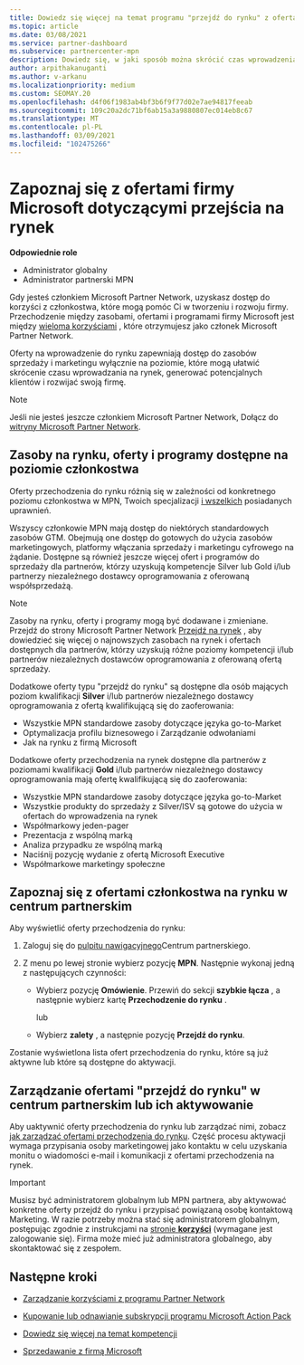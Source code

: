 ```yaml
---
title: Dowiedz się więcej na temat programu "przejdź do rynku" z ofertami firmy Microsoft
ms.topic: article
ms.date: 03/08/2021
ms.service: partner-dashboard
ms.subservice: partnercenter-mpn
description: Dowiedz się, w jaki sposób można skrócić czas wprowadzenia na rynek, generować potencjalnych klientów i rozwijać swoją firmę.
author: arpithakanuganti
ms.author: v-arkanu
ms.localizationpriority: medium
ms.custom: SEOMAY.20
ms.openlocfilehash: d4f06f1983ab4bf3b6f9f77d02e7ae94817feeab
ms.sourcegitcommit: 109c20a2dc71bf6ab15a3a9880807ec014eb8c67
ms.translationtype: MT
ms.contentlocale: pl-PL
ms.lasthandoff: 03/09/2021
ms.locfileid: "102475266"
---
```

# <a name="explore-your-go-to-market-with-microsoft-offers"></a>Zapoznaj się z ofertami firmy Microsoft dotyczącymi przejścia na rynek

**Odpowiednie role**

- Administrator globalny
- Administrator partnerski MPN

Gdy jesteś członkiem Microsoft Partner Network, uzyskasz dostęp do korzyści z członkostwa, które mogą pomóc Ci w tworzeniu i rozwoju firmy. Przechodzenie między zasobami, ofertami i programami firmy Microsoft jest między [wieloma korzyściami](https://partner.microsoft.com/manage-your-partner-network-benefits) , które otrzymujesz jako członek Microsoft Partner Network.

Oferty na wprowadzenie do rynku zapewniają dostęp do zasobów sprzedaży i marketingu wyłącznie na poziomie, które mogą ułatwić skrócenie czasu wprowadzania na rynek, generować potencjalnych klientów i rozwijać swoją firmę.

>[!NOTE]
>Jeśli nie jesteś jeszcze członkiem Microsoft Partner Network, Dołącz do [witryny Microsoft Partner Network](https://partner.microsoft.com/membership).

## <a name="go-to-market-resources-offers-and-programs-available-by-membership-level"></a>Zasoby na rynku, oferty i programy dostępne na poziomie członkostwa

Oferty przechodzenia do rynku różnią się w zależności od konkretnego poziomu członkostwa w MPN, Twoich specjalizacji [i wszelkich](learn-about-competencies.md) posiadanych uprawnień.

Wszyscy członkowie MPN mają dostęp do niektórych standardowych zasobów GTM. Obejmują one dostęp do gotowych do użycia zasobów marketingowych, platformy włączania sprzedaży i marketingu cyfrowego na żądanie. Dostępne są również jeszcze więcej ofert i programów do sprzedaży dla partnerów, którzy uzyskują kompetencje Silver lub Gold i/lub partnerzy niezależnego dostawcy oprogramowania z oferowaną współsprzedażą.

>[!NOTE]
>Zasoby na rynku, oferty i programy mogą być dodawane i zmieniane. Przejdź do strony Microsoft Partner Network [Przejdź na rynek](https://partner.microsoft.com/membership/go-to-market) , aby dowiedzieć się więcej o najnowszych zasobach na rynek i ofertach dostępnych dla partnerów, którzy uzyskują różne poziomy kompetencji i/lub partnerów niezależnych dostawców oprogramowania z oferowaną ofertą sprzedaży.

Dodatkowe oferty typu "przejdź do rynku" są dostępne dla osób mających poziom kwalifikacji **Silver** i/lub partnerów niezależnego dostawcy oprogramowania z ofertą kwalifikującą się do zaoferowania:

- Wszystkie MPN standardowe zasoby dotyczące języka go-to-Market
- Optymalizacja profilu biznesowego i Zarządzanie odwołaniami
- Jak na rynku z firmą Microsoft

Dodatkowe oferty przechodzenia na rynek dostępne dla partnerów z poziomami kwalifikacji **Gold** i/lub partnerów niezależnego dostawcy oprogramowania mają ofertę kwalifikującą się do zaoferowania:

- Wszystkie MPN standardowe zasoby dotyczące języka go-to-Market
- Wszystkie produkty do sprzedaży z Silver/ISV są gotowe do użycia w ofertach do wprowadzenia na rynek
- Współmarkowy jeden-pager
- Prezentacja z wspólną marką
- Analiza przypadku ze wspólną marką
- Naciśnij pozycję wydanie z ofertą Microsoft Executive
- Współmarkowe marketingy społeczne

## <a name="view-go-to-market-membership-offers-in-partner-center"></a>Zapoznaj się z ofertami członkostwa na rynku w centrum partnerskim

Aby wyświetlić oferty przechodzenia do rynku:

1. Zaloguj się do [pulpitu nawigacyjnego](https://partner.microsoft.com/dashboard)Centrum partnerskiego.

2. Z menu po lewej stronie wybierz pozycję **MPN**. Następnie wykonaj jedną z następujących czynności:

   - Wybierz pozycję **Omówienie**. Przewiń do sekcji **szybkie łącza** , a następnie wybierz kartę **Przechodzenie do rynku** .

     lub

   - Wybierz **zalety** , a następnie pozycję **Przejdź do rynku**.

Zostanie wyświetlona lista ofert przechodzenia do rynku, które są już aktywne lub które są dostępne do aktywacji.

## <a name="manage-or-activate-go-to-market-offers-in-partner-center"></a>Zarządzanie ofertami "przejdź do rynku" w centrum partnerskim lub ich aktywowanie

Aby uaktywnić oferty przechodzenia do rynku lub zarządzać nimi, zobacz [jak zarządzać ofertami przechodzenia do rynku](manage-your-partner-network-benefits.md#manage-go-to-market-offers). Część procesu aktywacji wymaga przypisania osoby marketingowej jako kontaktu w celu uzyskania monitu o wiadomości e-mail i komunikacji z ofertami przechodzenia na rynek.

>[!IMPORTANT]
>Musisz być administratorem globalnym lub MPN partnera, aby aktywować konkretne oferty przejdź do rynku i przypisać powiązaną osobę kontaktową Marketing. W razie potrzeby można stać się administratorem globalnym, postępując zgodnie z instrukcjami na [stronie **korzyści**](https://partnercenter.microsoft.com/pcv/partnership/benefits) (wymagane jest zalogowanie się). Firma może mieć już administratora globalnego, aby skontaktować się z zespołem.

## <a name="next-steps"></a>Następne kroki

- [Zarządzanie korzyściami z programu Partner Network](manage-your-partner-network-benefits.md)

- [Kupowanie lub odnawianie subskrypcji programu Microsoft Action Pack](mpn-get-action-pack.md)

- [Dowiedz się więcej na temat kompetencji](learn-about-competencies.md)

- [Sprzedawanie z firmą Microsoft](https://partner.microsoft.com/membership/sell-with-microsoft)
